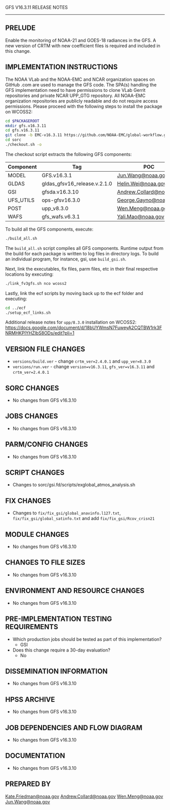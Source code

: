 GFS V16.3.11 RELEASE NOTES

-------
PRELUDE
-------

Enable the monitoring of NOAA-21 and GOES-18 radiances in the GFS. A new version of CRTM with new coefficient files is required and included in this change.

IMPLEMENTATION INSTRUCTIONS
---------------------------

The NOAA VLab and the NOAA-EMC and NCAR organization spaces on GitHub .com are used to manage the GFS code.  The SPA(s) handling the GFS implementation need to have permissions to clone VLab Gerrit repositories and private NCAR UPP_GTG repository. All NOAA-EMC organization repositories are publicly readable and do not require access permissions.  Please proceed with the following steps to install the package on WCOSS2:

```bash
cd $PACKAGEROOT
mkdir gfs.v16.3.11
cd gfs.v16.3.11
git clone -b EMC-v16.3.11 https://github.com/NOAA-EMC/global-workflow.git .
cd sorc
./checkout.sh -o
```

The checkout script extracts the following GFS components:

| Component | Tag         | POC               |
| --------- | ----------- | ----------------- |
| MODEL     | GFS.v16.3.1   | Jun.Wang@noaa.gov |
| GLDAS     | gldas_gfsv16_release.v.2.1.0 | Helin.Wei@noaa.gov |
| GSI       | gfsda.v16.3.10 | Andrew.Collard@noaa.gov |
| UFS_UTILS | ops-gfsv16.3.0 | George.Gayno@noaa.gov |
| POST      | upp_v8.3.0 | Wen.Meng@noaa.gov |
| WAFS      | gfs_wafs.v6.3.1 | Yali.Mao@noaa.gov |

To build all the GFS components, execute:
```bash
./build_all.sh
```
The `build_all.sh` script compiles all GFS components. Runtime output from the build for each package is written to log files in directory logs. To build an individual program, for instance, gsi, use `build_gsi.sh`.

Next, link the executables, fix files, parm files, etc in their final respective locations by executing:
```bash
./link_fv3gfs.sh nco wcoss2
```

Lastly, link the ecf scripts by moving back up to the ecf folder and executing:
```bash
cd ../ecf
./setup_ecf_links.sh
```

Additional release notes for `upp/8.3.0` installation on WCOSS2:
https://docs.google.com/document/d/18bUYWmsN7FuweyA2CQTBW1rk3FNRMHKPlYHZlbS8ODs/edit?pli=1

VERSION FILE CHANGES
--------------------

* `versions/build.ver` - change `crtm_ver=2.4.0.1` and `upp_ver=8.3.0`
* `versions/run.ver` - change `version=v16.3.11`, `gfs_ver=v16.3.11` and `crtm_ver=2.4.0.1`

SORC CHANGES
------------

* No changes from GFS v16.3.10

JOBS CHANGES
------------

* No changes from GFS v16.3.10

PARM/CONFIG CHANGES
-------------------

* No changes from GFS v16.3.10

SCRIPT CHANGES
--------------

* Changes to sorc/gsi.fd/scripts/exglobal_atmos_analysis.sh

FIX CHANGES
-----------

* Changes to `fix/fix_gsi/global_anavinfo.l127.txt`, `fix/fix_gsi/global_satinfo.txt` and add `fix/fix_gsi/Rcov_crisn21`

MODULE CHANGES
--------------

* No changes from GFS v16.3.10

CHANGES TO FILE SIZES
---------------------

* No changes from GFS v16.3.10

ENVIRONMENT AND RESOURCE CHANGES
--------------------------------

* No changes from GFS v16.3.10

PRE-IMPLEMENTATION TESTING REQUIREMENTS
---------------------------------------

* Which production jobs should be tested as part of this implementation?
  * GSI
* Does this change require a 30-day evaluation?
  * No

DISSEMINATION INFORMATION
-------------------------

* No changes from GFS v16.3.10

HPSS ARCHIVE
------------

* No changes from GFS v16.3.10

JOB DEPENDENCIES AND FLOW DIAGRAM
---------------------------------

* No changes from GFS v16.3.10

DOCUMENTATION
-------------

* No changes from GFS v16.3.10

PREPARED BY
-----------
Kate.Friedman@noaa.gov
Andrew.Collard@noaa.gov
Wen.Meng@noaa.gov
Jun.Wang@noaa.gov
